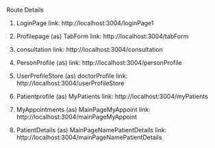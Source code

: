 Route Details


1. LoginPage
    link: http://localhost:3004/loginPage1

2. Profilepage (as)  TabForm 
     link: http://localhost:3004/tabForm

3. consultation
     link: http://localhost:3004/consultation

4. PersonProfile (as)
     link: http://localhost:3004/personProfile

5. UserProfileStore (as) doctorProfile
     link:  http://localhost:3004/userProfileStore

6. Patientprofile (as) MyPatients 
     link: http://localhost:3004/myPatients

7. MyAppointments (as) MainPageMyAppoint
     link: http://localhost:3004/mainPageMyAppoint

8. PatientDetails (as) MainPageNamePatientDetails
     link: http://localhost:3004/mainPageNamePatientDetails